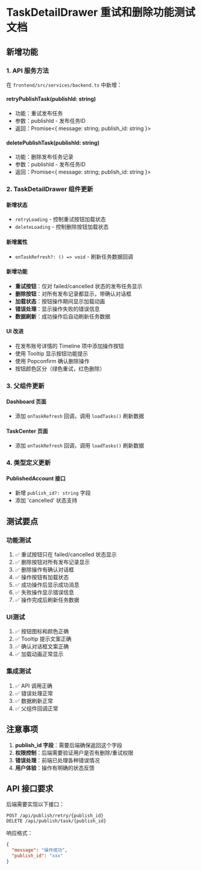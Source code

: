 # TaskDetailDrawer 重试和删除功能测试文档

## 新增功能

### 1. API 服务方法
在 `frontend/src/services/backend.ts` 中新增：

#### retryPublishTask(publishId: string)
- 功能：重试发布任务
- 参数：publishId - 发布任务ID
- 返回：Promise<{ message: string; publish_id: string }>

#### deletePublishTask(publishId: string)  
- 功能：删除发布任务记录
- 参数：publishId - 发布任务ID
- 返回：Promise<{ message: string; publish_id: string }>

### 2. TaskDetailDrawer 组件更新

#### 新增状态
- `retryLoading` - 控制重试按钮加载状态
- `deleteLoading` - 控制删除按钮加载状态

#### 新增属性
- `onTaskRefresh?: () => void` - 刷新任务数据回调

#### 新增功能
- **重试按钮**：仅对 failed/cancelled 状态的发布任务显示
- **删除按钮**：对所有发布记录都显示，带确认对话框
- **加载状态**：按钮操作期间显示加载动画
- **错误处理**：显示操作失败的错误信息
- **数据刷新**：成功操作后自动刷新任务数据

#### UI 改进
- 在发布账号详情的 Timeline 项中添加操作按钮
- 使用 Tooltip 显示按钮功能提示
- 使用 Popconfirm 确认删除操作
- 按钮颜色区分（绿色重试，红色删除）

### 3. 父组件更新

#### Dashboard 页面
- 添加 `onTaskRefresh` 回调，调用 `loadTasks()` 刷新数据

#### TaskCenter 页面  
- 添加 `onTaskRefresh` 回调，调用 `loadTasks()` 刷新数据

### 4. 类型定义更新

#### PublishedAccount 接口
- 新增 `publish_id?: string` 字段
- 添加 'cancelled' 状态支持

## 测试要点

### 功能测试
1. ✅ 重试按钮只在 failed/cancelled 状态显示
2. ✅ 删除按钮对所有发布记录显示 
3. ✅ 删除操作有确认对话框
4. ✅ 操作按钮有加载状态
5. ✅ 成功操作后显示成功消息
6. ✅ 失败操作显示错误信息
7. ✅ 操作完成后刷新任务数据

### UI测试
1. ✅ 按钮图标和颜色正确
2. ✅ Tooltip 提示文案正确
3. ✅ 确认对话框文案正确
4. ✅ 加载动画正常显示

### 集成测试  
1. ✅ API 调用正确
2. ✅ 错误处理正常
3. ✅ 数据刷新正常
4. ✅ 父组件回调正常

## 注意事项

1. **publish_id 字段**：需要后端确保返回这个字段
2. **权限控制**：后端需要验证用户是否有删除/重试权限  
3. **错误处理**：前端已处理各种错误情况
4. **用户体验**：操作有明确的状态反馈

## API 接口要求

后端需要实现以下接口：

```
POST /api/publish/retry/{publish_id}
DELETE /api/publish/task/{publish_id}
```

响应格式：
```json
{
  "message": "操作成功",
  "publish_id": "xxx"
}
```